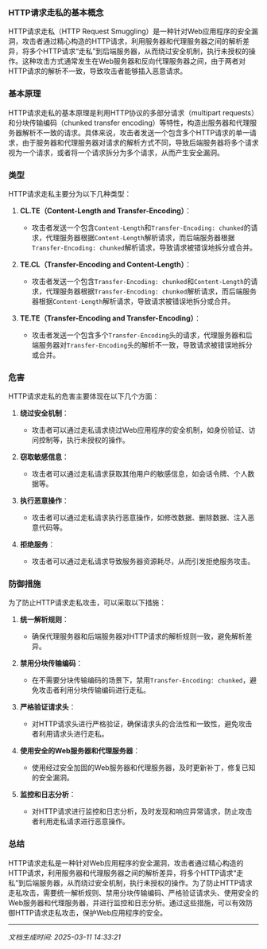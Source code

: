 ### HTTP请求走私的基本概念

HTTP请求走私（HTTP Request Smuggling）是一种针对Web应用程序的安全漏洞，攻击者通过精心构造的HTTP请求，利用服务器和代理服务器之间的解析差异，将多个HTTP请求“走私”到后端服务器，从而绕过安全机制，执行未授权的操作。这种攻击方式通常发生在Web服务器和反向代理服务器之间，由于两者对HTTP请求的解析不一致，导致攻击者能够插入恶意请求。

### 基本原理

HTTP请求走私的基本原理是利用HTTP协议的多部分请求（multipart requests）和分块传输编码（chunked transfer encoding）等特性，构造出服务器和代理服务器解析不一致的请求。具体来说，攻击者发送一个包含多个HTTP请求的单一请求，由于服务器和代理服务器对请求的解析方式不同，导致后端服务器将多个请求视为一个请求，或者将一个请求拆分为多个请求，从而产生安全漏洞。

### 类型

HTTP请求走私主要分为以下几种类型：

1. **CL.TE（Content-Length and Transfer-Encoding）**：
   - 攻击者发送一个包含`Content-Length`和`Transfer-Encoding: chunked`的请求，代理服务器根据`Content-Length`解析请求，而后端服务器根据`Transfer-Encoding: chunked`解析请求，导致请求被错误地拆分或合并。

2. **TE.CL（Transfer-Encoding and Content-Length）**：
   - 攻击者发送一个包含`Transfer-Encoding: chunked`和`Content-Length`的请求，代理服务器根据`Transfer-Encoding: chunked`解析请求，而后端服务器根据`Content-Length`解析请求，导致请求被错误地拆分或合并。

3. **TE.TE（Transfer-Encoding and Transfer-Encoding）**：
   - 攻击者发送一个包含多个`Transfer-Encoding`头的请求，代理服务器和后端服务器对`Transfer-Encoding`头的解析不一致，导致请求被错误地拆分或合并。

### 危害

HTTP请求走私的危害主要体现在以下几个方面：

1. **绕过安全机制**：
   - 攻击者可以通过走私请求绕过Web应用程序的安全机制，如身份验证、访问控制等，执行未授权的操作。

2. **窃取敏感信息**：
   - 攻击者可以通过走私请求获取其他用户的敏感信息，如会话令牌、个人数据等。

3. **执行恶意操作**：
   - 攻击者可以通过走私请求执行恶意操作，如修改数据、删除数据、注入恶意代码等。

4. **拒绝服务**：
   - 攻击者可以通过走私请求导致服务器资源耗尽，从而引发拒绝服务攻击。

### 防御措施

为了防止HTTP请求走私攻击，可以采取以下措施：

1. **统一解析规则**：
   - 确保代理服务器和后端服务器对HTTP请求的解析规则一致，避免解析差异。

2. **禁用分块传输编码**：
   - 在不需要分块传输编码的场景下，禁用`Transfer-Encoding: chunked`，避免攻击者利用分块传输编码进行走私。

3. **严格验证请求头**：
   - 对HTTP请求头进行严格验证，确保请求头的合法性和一致性，避免攻击者利用请求头进行走私。

4. **使用安全的Web服务器和代理服务器**：
   - 使用经过安全加固的Web服务器和代理服务器，及时更新补丁，修复已知的安全漏洞。

5. **监控和日志分析**：
   - 对HTTP请求进行监控和日志分析，及时发现和响应异常请求，防止攻击者利用走私请求进行恶意操作。

### 总结

HTTP请求走私是一种针对Web应用程序的安全漏洞，攻击者通过精心构造的HTTP请求，利用服务器和代理服务器之间的解析差异，将多个HTTP请求“走私”到后端服务器，从而绕过安全机制，执行未授权的操作。为了防止HTTP请求走私攻击，需要统一解析规则、禁用分块传输编码、严格验证请求头、使用安全的Web服务器和代理服务器，并进行监控和日志分析。通过这些措施，可以有效防御HTTP请求走私攻击，保护Web应用程序的安全。

---

*文档生成时间: 2025-03-11 14:33:21*






















